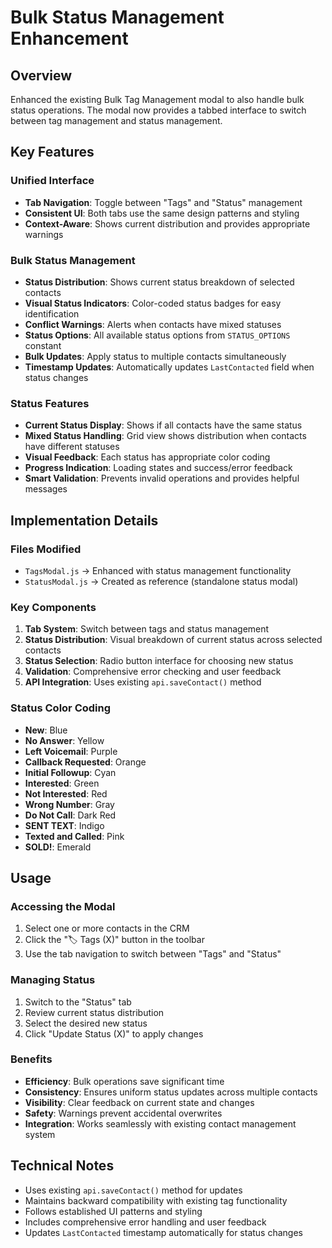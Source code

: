 # Bulk Status Management Enhancement

## Overview
Enhanced the existing Bulk Tag Management modal to also handle bulk status operations. The modal now provides a tabbed interface to switch between tag management and status management.

## Key Features

### Unified Interface
- **Tab Navigation**: Toggle between "Tags" and "Status" management
- **Consistent UI**: Both tabs use the same design patterns and styling
- **Context-Aware**: Shows current distribution and provides appropriate warnings

### Bulk Status Management
- **Status Distribution**: Shows current status breakdown of selected contacts
- **Visual Status Indicators**: Color-coded status badges for easy identification
- **Conflict Warnings**: Alerts when contacts have mixed statuses
- **Status Options**: All available status options from `STATUS_OPTIONS` constant
- **Bulk Updates**: Apply status to multiple contacts simultaneously
- **Timestamp Updates**: Automatically updates `LastContacted` field when status changes

### Status Features
- **Current Status Display**: Shows if all contacts have the same status
- **Mixed Status Handling**: Grid view shows distribution when contacts have different statuses
- **Visual Feedback**: Each status has appropriate color coding
- **Progress Indication**: Loading states and success/error feedback
- **Smart Validation**: Prevents invalid operations and provides helpful messages

## Implementation Details

### Files Modified
- `TagsModal.js` → Enhanced with status management functionality
- `StatusModal.js` → Created as reference (standalone status modal)

### Key Components
1. **Tab System**: Switch between tags and status management
2. **Status Distribution**: Visual breakdown of current status across selected contacts
3. **Status Selection**: Radio button interface for choosing new status
4. **Validation**: Comprehensive error checking and user feedback
5. **API Integration**: Uses existing `api.saveContact()` method

### Status Color Coding
- **New**: Blue
- **No Answer**: Yellow  
- **Left Voicemail**: Purple
- **Callback Requested**: Orange
- **Initial Followup**: Cyan
- **Interested**: Green
- **Not Interested**: Red
- **Wrong Number**: Gray
- **Do Not Call**: Dark Red
- **SENT TEXT**: Indigo
- **Texted and Called**: Pink
- **SOLD!**: Emerald

## Usage

### Accessing the Modal
1. Select one or more contacts in the CRM
2. Click the "🏷️ Tags (X)" button in the toolbar
3. Use the tab navigation to switch between "Tags" and "Status"

### Managing Status
1. Switch to the "Status" tab
2. Review current status distribution
3. Select the desired new status
4. Click "Update Status (X)" to apply changes

### Benefits
- **Efficiency**: Bulk operations save significant time
- **Consistency**: Ensures uniform status updates across multiple contacts
- **Visibility**: Clear feedback on current state and changes
- **Safety**: Warnings prevent accidental overwrites
- **Integration**: Works seamlessly with existing contact management system

## Technical Notes
- Uses existing `api.saveContact()` method for updates
- Maintains backward compatibility with existing tag functionality
- Follows established UI patterns and styling
- Includes comprehensive error handling and user feedback
- Updates `LastContacted` timestamp automatically for status changes

